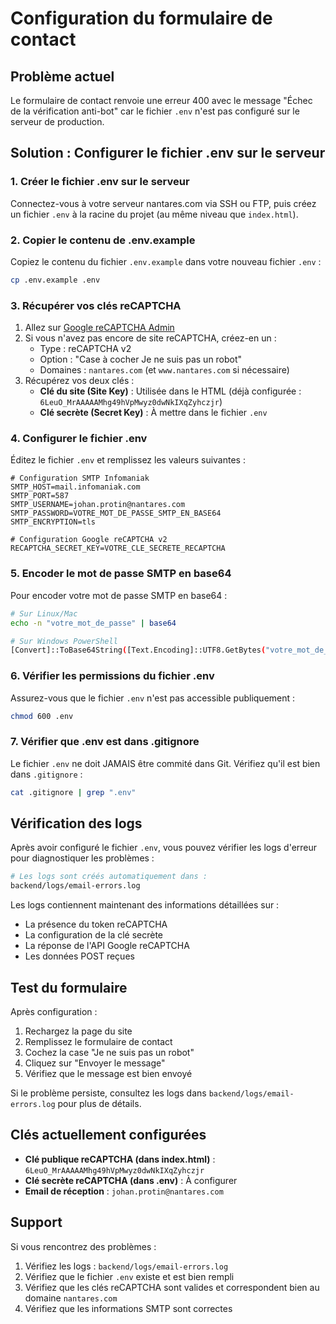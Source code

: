 # Configuration du formulaire de contact

## Problème actuel

Le formulaire de contact renvoie une erreur 400 avec le message "Échec de la vérification anti-bot" car le fichier `.env` n'est pas configuré sur le serveur de production.

## Solution : Configurer le fichier .env sur le serveur

### 1. Créer le fichier .env sur le serveur

Connectez-vous à votre serveur nantares.com via SSH ou FTP, puis créez un fichier `.env` à la racine du projet (au même niveau que `index.html`).

### 2. Copier le contenu de .env.example

Copiez le contenu du fichier `.env.example` dans votre nouveau fichier `.env` :

```bash
cp .env.example .env
```

### 3. Récupérer vos clés reCAPTCHA

1. Allez sur [Google reCAPTCHA Admin](https://www.google.com/recaptcha/admin)
2. Si vous n'avez pas encore de site reCAPTCHA, créez-en un :
   - Type : reCAPTCHA v2
   - Option : "Case à cocher Je ne suis pas un robot"
   - Domaines : `nantares.com` (et `www.nantares.com` si nécessaire)
3. Récupérez vos deux clés :
   - **Clé du site (Site Key)** : Utilisée dans le HTML (déjà configurée : `6LeuO_MrAAAAAMhg49hVpMwyz0dwNkIXqZyhczjr`)
   - **Clé secrète (Secret Key)** : À mettre dans le fichier `.env`

### 4. Configurer le fichier .env

Éditez le fichier `.env` et remplissez les valeurs suivantes :

```env
# Configuration SMTP Infomaniak
SMTP_HOST=mail.infomaniak.com
SMTP_PORT=587
SMTP_USERNAME=johan.protin@nantares.com
SMTP_PASSWORD=VOTRE_MOT_DE_PASSE_SMTP_EN_BASE64
SMTP_ENCRYPTION=tls

# Configuration Google reCAPTCHA v2
RECAPTCHA_SECRET_KEY=VOTRE_CLE_SECRETE_RECAPTCHA
```

### 5. Encoder le mot de passe SMTP en base64

Pour encoder votre mot de passe SMTP en base64 :

```bash
# Sur Linux/Mac
echo -n "votre_mot_de_passe" | base64

# Sur Windows PowerShell
[Convert]::ToBase64String([Text.Encoding]::UTF8.GetBytes("votre_mot_de_passe"))
```

### 6. Vérifier les permissions du fichier .env

Assurez-vous que le fichier `.env` n'est pas accessible publiquement :

```bash
chmod 600 .env
```

### 7. Vérifier que .env est dans .gitignore

Le fichier `.env` ne doit JAMAIS être commité dans Git. Vérifiez qu'il est bien dans `.gitignore` :

```bash
cat .gitignore | grep ".env"
```

## Vérification des logs

Après avoir configuré le fichier `.env`, vous pouvez vérifier les logs d'erreur pour diagnostiquer les problèmes :

```bash
# Les logs sont créés automatiquement dans :
backend/logs/email-errors.log
```

Les logs contiennent maintenant des informations détaillées sur :
- La présence du token reCAPTCHA
- La configuration de la clé secrète
- La réponse de l'API Google reCAPTCHA
- Les données POST reçues

## Test du formulaire

Après configuration :

1. Rechargez la page du site
2. Remplissez le formulaire de contact
3. Cochez la case "Je ne suis pas un robot"
4. Cliquez sur "Envoyer le message"
5. Vérifiez que le message est bien envoyé

Si le problème persiste, consultez les logs dans `backend/logs/email-errors.log` pour plus de détails.

## Clés actuellement configurées

- **Clé publique reCAPTCHA (dans index.html)** : `6LeuO_MrAAAAAMhg49hVpMwyz0dwNkIXqZyhczjr`
- **Clé secrète reCAPTCHA (dans .env)** : À configurer
- **Email de réception** : `johan.protin@nantares.com`

## Support

Si vous rencontrez des problèmes :

1. Vérifiez les logs : `backend/logs/email-errors.log`
2. Vérifiez que le fichier `.env` existe et est bien rempli
3. Vérifiez que les clés reCAPTCHA sont valides et correspondent bien au domaine `nantares.com`
4. Vérifiez que les informations SMTP sont correctes
